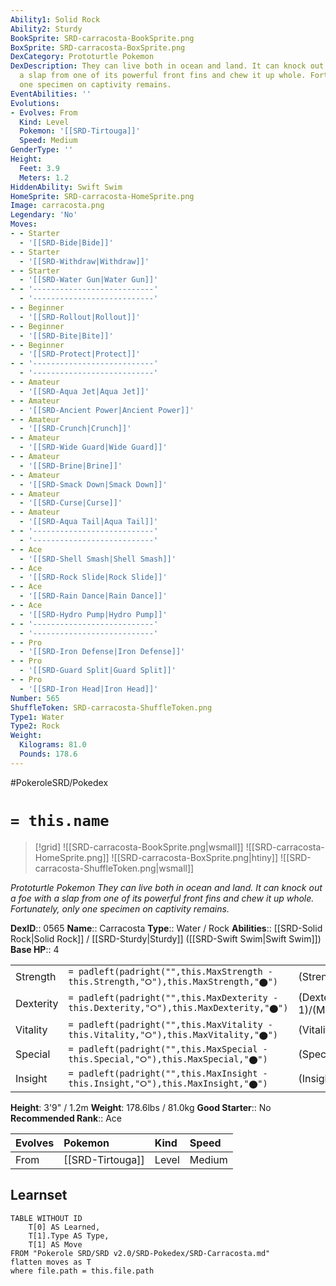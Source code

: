 ```yaml
---
Ability1: Solid Rock
Ability2: Sturdy
BookSprite: SRD-carracosta-BookSprite.png
BoxSprite: SRD-carracosta-BoxSprite.png
DexCategory: Prototurtle Pokemon
DexDescription: They can live both in ocean and land. It can knock out a foe with
  a slap from one of its powerful front fins and chew it up whole. Fortunately, only
  one specimen on captivity remains.
EventAbilities: ''
Evolutions:
- Evolves: From
  Kind: Level
  Pokemon: '[[SRD-Tirtouga]]'
  Speed: Medium
GenderType: ''
Height:
  Feet: 3.9
  Meters: 1.2
HiddenAbility: Swift Swim
HomeSprite: SRD-carracosta-HomeSprite.png
Image: carracosta.png
Legendary: 'No'
Moves:
- - Starter
  - '[[SRD-Bide|Bide]]'
- - Starter
  - '[[SRD-Withdraw|Withdraw]]'
- - Starter
  - '[[SRD-Water Gun|Water Gun]]'
- - '---------------------------'
  - '---------------------------'
- - Beginner
  - '[[SRD-Rollout|Rollout]]'
- - Beginner
  - '[[SRD-Bite|Bite]]'
- - Beginner
  - '[[SRD-Protect|Protect]]'
- - '---------------------------'
  - '---------------------------'
- - Amateur
  - '[[SRD-Aqua Jet|Aqua Jet]]'
- - Amateur
  - '[[SRD-Ancient Power|Ancient Power]]'
- - Amateur
  - '[[SRD-Crunch|Crunch]]'
- - Amateur
  - '[[SRD-Wide Guard|Wide Guard]]'
- - Amateur
  - '[[SRD-Brine|Brine]]'
- - Amateur
  - '[[SRD-Smack Down|Smack Down]]'
- - Amateur
  - '[[SRD-Curse|Curse]]'
- - Amateur
  - '[[SRD-Aqua Tail|Aqua Tail]]'
- - '---------------------------'
  - '---------------------------'
- - Ace
  - '[[SRD-Shell Smash|Shell Smash]]'
- - Ace
  - '[[SRD-Rock Slide|Rock Slide]]'
- - Ace
  - '[[SRD-Rain Dance|Rain Dance]]'
- - Ace
  - '[[SRD-Hydro Pump|Hydro Pump]]'
- - '---------------------------'
  - '---------------------------'
- - Pro
  - '[[SRD-Iron Defense|Iron Defense]]'
- - Pro
  - '[[SRD-Guard Split|Guard Split]]'
- - Pro
  - '[[SRD-Iron Head|Iron Head]]'
Number: 565
ShuffleToken: SRD-carracosta-ShuffleToken.png
Type1: Water
Type2: Rock
Weight:
  Kilograms: 81.0
  Pounds: 178.6
---
```


#PokeroleSRD/Pokedex

# `= this.name`

> [!grid]
> ![[SRD-carracosta-BookSprite.png|wsmall]]
> ![[SRD-carracosta-HomeSprite.png]]
> ![[SRD-carracosta-BoxSprite.png|htiny]]
> ![[SRD-carracosta-ShuffleToken.png|wsmall]]


*Prototurtle Pokemon*
*They can live both in ocean and land. It can knock out a foe with a slap from one of its powerful front fins and chew it up whole. Fortunately, only one specimen on captivity remains.*

**DexID**:: 0565
**Name**:: Carracosta
**Type**:: Water / Rock
**Abilities**:: [[SRD-Solid Rock|Solid Rock]] / [[SRD-Sturdy|Sturdy]] ([[SRD-Swift Swim|Swift Swim]])
**Base HP**:: 4

|           |                                                                                        |                                          |
| --------- | -------------------------------------------------------------------------------------- | ---------------------------------------- |
| Strength  | `= padleft(padright("",this.MaxStrength - this.Strength,"⭘"),this.MaxStrength,"⬤")`    | (Strength::3)/(MaxStrength::6)   |
| Dexterity | `= padleft(padright("",this.MaxDexterity - this.Dexterity,"⭘"),this.MaxDexterity,"⬤")` | (Dexterity:: 1)/(MaxDexterity::3) |
| Vitality  | `= padleft(padright("",this.MaxVitality - this.Vitality,"⭘"),this.MaxVitality,"⬤")`    | (Vitality::3)/(MaxVitality::7)   |
| Special   | `= padleft(padright("",this.MaxSpecial - this.Special,"⭘"),this.MaxSpecial,"⬤")`       | (Special::2)/(MaxSpecial::5)     |
| Insight   | `= padleft(padright("",this.MaxInsight - this.Insight,"⭘"),this.MaxInsight,"⬤")`       | (Insight::2)/(MaxInsight::4)     |

**Height**: 3'9" / 1.2m
**Weight**: 178.6lbs / 81.0kg
**Good Starter**:: No
**Recommended Rank**:: Ace

| Evolves   | Pokemon          | Kind   | Speed   |
|:----------|:-----------------|:-------|:--------|
| From      | [[SRD-Tirtouga]] | Level  | Medium  |

## Learnset

```dataview
TABLE WITHOUT ID
    T[0] AS Learned,
    T[1].Type AS Type,
    T[1] AS Move
FROM "Pokerole SRD/SRD v2.0/SRD-Pokedex/SRD-Carracosta.md"
flatten moves as T
where file.path = this.file.path
```
